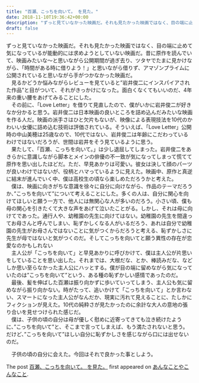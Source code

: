 ```yaml
---
title: "百瀬、こっちを向いて。 を見た。"
date: 2018-11-10T19:36:42+00:00
description: "ずっと見ていなかった映画だ。それも見たかった映画ではなく、目の端に止めて気になっているが能動的には求めようとしていない映画だ。昔に原作を読んでいて、映画みたいな～と思いながら公開期間が過ぎ去り、ツタヤでたまに見かけながら ..."
draft: false
---
```


ずっと見ていなかった映画だ。それも見たかった映画ではなく、目の端に止めて気になっているが能動的には求めようとしていない映画だ。昔に原作を読んでいて、映画みたいな～と思いながら公開期間が過ぎ去り、ツタヤでたまに見かけながら、「時間がある時に借りよう！」と思いながら借りず、アマゾンプライムに公開されていると思いながら手がつかなかった映画だ。  
　見るかどうか悩みながらレビューを見ていると”岩井俊二にインスパイアされた作品”と目がついて、それがきっかけになった。面白くなくてもいいのだ、4年来の重い腰をあげてみることにした。  
　その前に、「Love Letter」を借りて見直したので、僕がいかに岩井俊二が好きなか分かると思う。岩井俊二は日本映画の良いところを詰め込んだみたいな映画を作る人だ。映画の派手さはひと欠片もないが、映像による表現技法を10代のかわいい女優に詰め込む技術は評価されている。そういえば、「Love Letter」公開時の中山美穂は25歳なので、10代ではない、岩井俊二は年齢にこだわっているわけではないだろうが、世間は岩井をそう見ているように思う。  
　果たして、「百瀬、こっちを向いて。」は少し退屈してしまった。岩井俊二をあきらかに意識しながら脚本とメインの俳優の不一致が気になってしまって慌てて原作を思い出したほどだ。ただ、早見あかりは可愛い。彼女は決して顔のパーツが良いわけではないが、役柄とハマっているように見えた。映画中、原作と真逆に結末が進んでいく中、僕は高校生の頃なら楽しめただろうかと考えた。  
　僕は、映画に向きがちな意識を徐々に自分に向けながら、作品のテーマだろうか、”こっちを向いて”について考えることにした。多くの人は、自分に関心を向けてほしいと願う一方で、他人には無関心な人が多いのだろう。小さい頃、僕も母の関心を引きたくて大きな声をあげて泣いたことがる。しかし、それは母に向けてであった。通行人や、幼稚園の先生に向けてはない。幼稚園の先生を間違ってお母さんと呼んでしまい、恥ずかしくなる人がいるだろう、あれは自分で幼稚園の先生がお母さんではないことに気がつくからだろうと考える、恥ずかしさに先生が母ではないと気がつくのだ。そしてこっちを向いてと願う異性の存在が恋愛なのかもしれない  
　主人公が「こっちを向いて」と早見あかりに呼びかけて、僕は主人公が片思いをしていることを思い出した。それまでは、大根だな、とか、棒読みだな、などしか思い至らなかった主人公にハッとする。僕が目の端に留めながら気になっていたのは”こっちを向いて”という、ある種の恥ずかしい感情であったのだ。  
　最後、髪を伸ばした百瀬は振り向かずに歩いていってしまう、主人公も気に留めながら振り向かない。時がたって、追いかけて「こっちを向いて」とか言わない、スマートになった主人公がなんだか、現実に汚れて見えることに、たしかにフィクションが見えた。10代の純粋さが見たかったのに余計な大人の意地の張り合いを見せつけられた感じだ。  
　僕は、子供の頃の自分は母が優しく慰めに近寄ってきても泣き続けたように、”こっちを向いて”と、そこまで言ってしまえば、もう満たされないと思う。だけど、”こっちを向いて”ほしい自分に恥ずかしさを感じながら口には出せないのだ。

　子供の頃の自分に会えた。今回はそれで良かった事としよう。

The post [百瀬、こっちを向いて。 を見た。](https://blog.cfw4.tokyo/wordpress/923/) first appeared on [あんなことやこんなこと](https://blog.cfw4.tokyo).